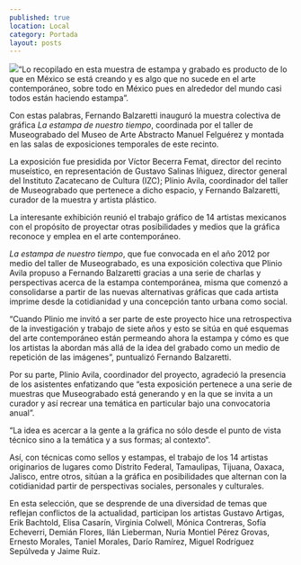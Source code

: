 ```yaml
---
published: true
location: Local
category: Portada
layout: posts
---
```


![](http://i.imgur.com/EKbBtLkm.jpg)“Lo recopilado en esta muestra de estampa y grabado es producto de lo que en México se está creando y es algo que no sucede en el arte contemporáneo, sobre todo en México pues en alrededor del mundo casi todos están haciendo estampa”.

Con estas palabras, Fernando Balzaretti inauguró la muestra colectiva de gráfica _La estampa de nuestro tiempo_, coordinada por el taller de Museograbado del Museo de Arte Abstracto Manuel Felguérez y montada en las salas de exposiciones temporales de este recinto.

La exposición fue presidida por Víctor Becerra Femat, director del recinto museístico, en representación de Gustavo Salinas Iñiguez, director general del Instituto Zacatecano de Cultura (IZC); Plinio Avila, coordinador del taller de Museograbado que pertenece a dicho espacio, y Fernando Balzaretti, curador de la muestra y artista plástico.

La interesante exhibición reunió el trabajo gráfico de 14 artistas mexicanos con el propósito de proyectar otras posibilidades y medios que la gráfica reconoce y emplea en el arte contemporáneo.

_La estampa de nuestro tiempo_, que fue convocada en el año 2012 por medio del taller de Museograbado, es una exposición colectiva que Plinio Avila propuso a Fernando Balzaretti gracias a una serie de charlas y perspectivas acerca de la estampa contemporánea, misma que comenzó a consolidarse a partir de las nuevas alternativas gráficas que cada artista imprime desde la cotidianidad y una concepción tanto urbana como social.

“Cuando Plinio me invitó a ser parte de este proyecto hice una retrospectiva de la investigación y trabajo de siete años y esto se sitúa en qué esquemas del arte contemporáneo están permeando ahora la estampa y cómo es que los artistas la abordan más allá de la idea del grabado como un medio de repetición de las imágenes”, puntualizó Fernando Balzaretti.

Por su parte, Plinio Avila, coordinador del proyecto, agradeció la presencia de los asistentes enfatizando que “esta exposición pertenece a una serie de muestras que Museograbado está generando y en la que se invita a un curador y así recrear una temática en particular bajo una convocatoria anual”.

“La idea es acercar a la gente a la gráfica no sólo desde el punto de vista técnico sino a la temática y a sus formas; al contexto”.

Así, con técnicas como sellos y estampas, el trabajo de los 14 artistas originarios de lugares como Distrito Federal, Tamaulipas, Tijuana, Oaxaca, Jalisco, entre otros, sitúan a la gráfica en posibilidades que alternan con la cotidianidad partir de perspectivas sociales, personales y culturales.

En esta selección, que se desprende de una diversidad de temas que reflejan conflictos de la actualidad, participan los artistas Gustavo Artigas, Erik Bachtold, Elisa Casarín, Virginia Colwell, Mónica Contreras, Sofía Echeverri, Demián Flores, Ilán Lieberman, Nuria Montiel Pérez Grovas, Ernesto Morales, Taniel Morales, Darío Ramírez, Miguel Rodríguez Sepúlveda y Jaime Ruiz.
